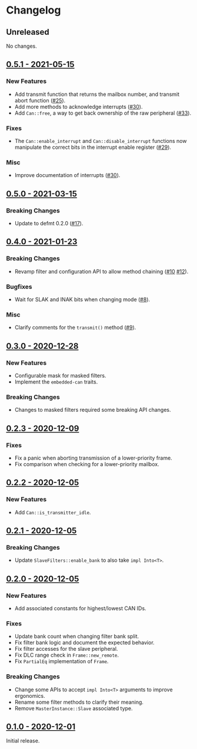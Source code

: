 # Changelog

## Unreleased

No changes.

## [0.5.1 - 2021-05-15](https://github.com/stm32-rs/bxcan/releases/tag/v0.5.1)

### New Features

* Add transmit function that returns the mailbox number, and transmit abort function ([#25]).
* Add more methods to acknowledge interrupts ([#30]).
* Add `Can::free`, a way to get back ownership of the raw peripheral ([#33]).

### Fixes

* The `Can::enable_interrupt` and `Can::disable_interrupt` functions now manipulate the correct bits in the interrupt
  enable register ([#29]).

### Misc

* Improve documentation of interrupts ([#30]).

[#25]: https://github.com/stm32-rs/bxcan/pull/25
[#29]: https://github.com/stm32-rs/bxcan/pull/29
[#30]: https://github.com/stm32-rs/bxcan/pull/30
[#33]: https://github.com/stm32-rs/bxcan/pull/33

## [0.5.0 - 2021-03-15](https://github.com/stm32-rs/bxcan/releases/tag/v0.5.0)

### Breaking Changes

* Update to defmt 0.2.0 ([#17]).

[#17]: https://github.com/stm32-rs/bxcan/pull/17

## [0.4.0 - 2021-01-23](https://github.com/stm32-rs/bxcan/releases/tag/v0.4.0)

### Breaking Changes

* Revamp filter and configuration API to allow method chaining ([#10] [#12]).

### Bugfixes

* Wait for SLAK and INAK bits when changing mode ([#8]).

[#8]: https://github.com/stm32-rs/bxcan/pull/8
[#10]: https://github.com/stm32-rs/bxcan/pull/10
[#12]: https://github.com/stm32-rs/bxcan/pull/12

### Misc

* Clarify comments for the `transmit()` method ([#9]).

[#9]: https://github.com/stm32-rs/bxcan/pull/9

## [0.3.0 - 2020-12-28](https://github.com/stm32-rs/bxcan/releases/tag/v0.3.0)

### New Features

* Configurable mask for masked filters.
* Implement the `embedded-can` traits.

### Breaking Changes

* Changes to masked filters required some breaking API changes.

## [0.2.3 - 2020-12-09](https://github.com/stm32-rs/bxcan/releases/tag/v0.2.3)

### Fixes

* Fix a panic when aborting transmission of a lower-priority frame.
* Fix comparison when checking for a lower-priority mailbox.

## [0.2.2 - 2020-12-05](https://github.com/stm32-rs/bxcan/releases/tag/v0.2.2)

### New Features

* Add `Can::is_transmitter_idle`.

## [0.2.1 - 2020-12-05](https://github.com/stm32-rs/bxcan/releases/tag/v0.2.1)

### Breaking Changes

* Update `SlaveFilters::enable_bank` to also take `impl Into<T>`.

## [0.2.0 - 2020-12-05](https://github.com/stm32-rs/bxcan/releases/tag/v0.2.0)

### New Features

* Add associated constants for highest/lowest CAN IDs.

### Fixes

* Update bank count when changing filter bank split.
* Fix filter bank logic and document the expected behavior.
* Fix filter accesses for the slave peripheral.
* Fix DLC range check in `Frame::new_remote`.
* Fix `PartialEq` implementation of `Frame`.

### Breaking Changes

* Change some APIs to accept `impl Into<T>` arguments to improve ergonomics.
* Rename some filter methods to clarify their meaning.
* Remove `MasterInstance::Slave` associated type.

## [0.1.0 - 2020-12-01](https://github.com/stm32-rs/bxcan/releases/tag/v0.1.0)

Initial release.
